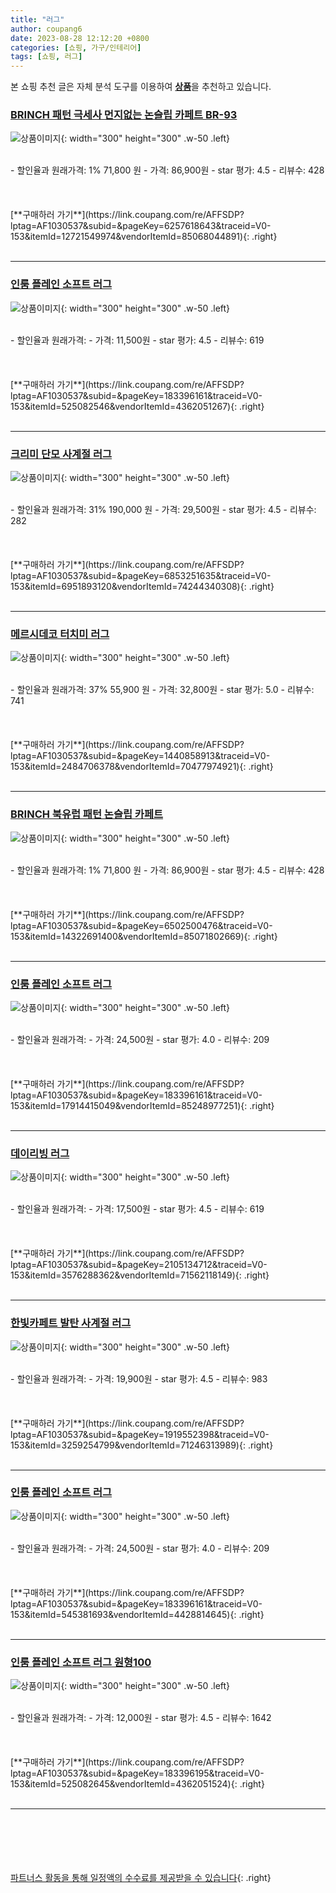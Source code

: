 ```yaml
---
title: "러그"
author: coupang6
date: 2023-08-28 12:12:20 +0800
categories: [쇼핑, 가구/인테리어]
tags: [쇼핑, 러그]
---
```


본 쇼핑 추천 글은 자체 분석 도구를 이용하여 [**상품**](https://link.coupang.com/a/bao1ui)을 추천하고 있습니다.

### [BRINCH 패턴 극세사 먼지없는 논슬립 카페트 BR-93](https://link.coupang.com/re/AFFSDP?lptag=AF1030537&subid=&pageKey=6257618643&traceid=V0-153&itemId=12721549974&vendorItemId=85068044891)

![상품이미지](https://thumbnail7.coupangcdn.com/thumbnails/remote/230x230ex/image/vendor_inventory/0d78/298ceaa9ffc12cf40621a90655d802410c3693561e96326504645e3ed50a.jpg){: width="300" height="300" .w-50 .left}


<br>
- 할인율과 원래가격: 1%  71,800   원
- 가격: 86,900원
- star 평가: 4.5
- 리뷰수: 428
<br>
<br>
<br>
<br>
[**구매하러 가기**](https://link.coupang.com/re/AFFSDP?lptag=AF1030537&subid=&pageKey=6257618643&traceid=V0-153&itemId=12721549974&vendorItemId=85068044891){: .right}
<br>
<br>

---

### [인룸 플레인 소프트 러그](https://link.coupang.com/re/AFFSDP?lptag=AF1030537&subid=&pageKey=183396161&traceid=V0-153&itemId=525082546&vendorItemId=4362051267)

![상품이미지](https://thumbnail6.coupangcdn.com/thumbnails/remote/230x230ex/image/retail/images/1224430723018882-71bc42a8-1286-45a5-ac77-805375aa8e42.jpg){: width="300" height="300" .w-50 .left}


<br>
- 할인율과 원래가격: 
- 가격: 11,500원
- star 평가: 4.5
- 리뷰수: 619
<br>
<br>
<br>
<br>
[**구매하러 가기**](https://link.coupang.com/re/AFFSDP?lptag=AF1030537&subid=&pageKey=183396161&traceid=V0-153&itemId=525082546&vendorItemId=4362051267){: .right}
<br>
<br>

---

### [크리미 단모 사계절 러그](https://link.coupang.com/re/AFFSDP?lptag=AF1030537&subid=&pageKey=6853251635&traceid=V0-153&itemId=6951893120&vendorItemId=74244340308)

![상품이미지](https://thumbnail7.coupangcdn.com/thumbnails/remote/230x230ex/image/retail/images/5216181874519199-4bbaf5ef-1711-40ff-93f3-3b84dae593f2.jpg){: width="300" height="300" .w-50 .left}


<br>
- 할인율과 원래가격: 31%  190,000   원
- 가격: 29,500원
- star 평가: 4.5
- 리뷰수: 282
<br>
<br>
<br>
<br>
[**구매하러 가기**](https://link.coupang.com/re/AFFSDP?lptag=AF1030537&subid=&pageKey=6853251635&traceid=V0-153&itemId=6951893120&vendorItemId=74244340308){: .right}
<br>
<br>

---

### [메르시데코 터치미 러그](https://link.coupang.com/re/AFFSDP?lptag=AF1030537&subid=&pageKey=1440858913&traceid=V0-153&itemId=2484706378&vendorItemId=70477974921)

![상품이미지](https://thumbnail8.coupangcdn.com/thumbnails/remote/230x230ex/image/retail/images/693602641322197-f90202d6-15fc-43b1-a51a-e0601de87b39.jpg){: width="300" height="300" .w-50 .left}


<br>
- 할인율과 원래가격: 37%  55,900   원
- 가격: 32,800원
- star 평가: 5.0
- 리뷰수: 741
<br>
<br>
<br>
<br>
[**구매하러 가기**](https://link.coupang.com/re/AFFSDP?lptag=AF1030537&subid=&pageKey=1440858913&traceid=V0-153&itemId=2484706378&vendorItemId=70477974921){: .right}
<br>
<br>

---

### [BRINCH 북유럽 패턴 논슬립 카페트](https://link.coupang.com/re/AFFSDP?lptag=AF1030537&subid=&pageKey=6502500476&traceid=V0-153&itemId=14322691400&vendorItemId=85071802669)

![상품이미지](https://thumbnail7.coupangcdn.com/thumbnails/remote/230x230ex/image/vendor_inventory/6a3f/ffff54b110919a5f8280e7c261c9031008047146658433c328857e336a06.jpg){: width="300" height="300" .w-50 .left}


<br>
- 할인율과 원래가격: 1%  71,800   원
- 가격: 86,900원
- star 평가: 4.5
- 리뷰수: 428
<br>
<br>
<br>
<br>
[**구매하러 가기**](https://link.coupang.com/re/AFFSDP?lptag=AF1030537&subid=&pageKey=6502500476&traceid=V0-153&itemId=14322691400&vendorItemId=85071802669){: .right}
<br>
<br>

---

### [인룸 플레인 소프트 러그](https://link.coupang.com/re/AFFSDP?lptag=AF1030537&subid=&pageKey=183396161&traceid=V0-153&itemId=17914415049&vendorItemId=85248977251)

![상품이미지](https://thumbnail6.coupangcdn.com/thumbnails/remote/230x230ex/image/rs_quotation_api/7yhw0ahb/b337c193511c4c4e90f24f11cf39c8b3.jpg){: width="300" height="300" .w-50 .left}


<br>
- 할인율과 원래가격: 
- 가격: 24,500원
- star 평가: 4.0
- 리뷰수: 209
<br>
<br>
<br>
<br>
[**구매하러 가기**](https://link.coupang.com/re/AFFSDP?lptag=AF1030537&subid=&pageKey=183396161&traceid=V0-153&itemId=17914415049&vendorItemId=85248977251){: .right}
<br>
<br>

---

### [데이리빙 러그](https://link.coupang.com/re/AFFSDP?lptag=AF1030537&subid=&pageKey=2105134712&traceid=V0-153&itemId=3576288362&vendorItemId=71562118149)

![상품이미지](https://thumbnail8.coupangcdn.com/thumbnails/remote/230x230ex/image/retail/images/5213876828166085-6de225a5-8df4-42e0-b1d9-a549d534b4ed.jpg){: width="300" height="300" .w-50 .left}


<br>
- 할인율과 원래가격: 
- 가격: 17,500원
- star 평가: 4.5
- 리뷰수: 619
<br>
<br>
<br>
<br>
[**구매하러 가기**](https://link.coupang.com/re/AFFSDP?lptag=AF1030537&subid=&pageKey=2105134712&traceid=V0-153&itemId=3576288362&vendorItemId=71562118149){: .right}
<br>
<br>

---

### [한빛카페트 발탄 사계절 러그](https://link.coupang.com/re/AFFSDP?lptag=AF1030537&subid=&pageKey=1919552398&traceid=V0-153&itemId=3259254799&vendorItemId=71246313989)

![상품이미지](https://thumbnail7.coupangcdn.com/thumbnails/remote/230x230ex/image/retail/images/2020/08/04/17/4/055f21ba-cad1-4a82-b2b6-29d389ad58dd.jpg){: width="300" height="300" .w-50 .left}


<br>
- 할인율과 원래가격: 
- 가격: 19,900원
- star 평가: 4.5
- 리뷰수: 983
<br>
<br>
<br>
<br>
[**구매하러 가기**](https://link.coupang.com/re/AFFSDP?lptag=AF1030537&subid=&pageKey=1919552398&traceid=V0-153&itemId=3259254799&vendorItemId=71246313989){: .right}
<br>
<br>

---

### [인룸 플레인 소프트 러그](https://link.coupang.com/re/AFFSDP?lptag=AF1030537&subid=&pageKey=183396161&traceid=V0-153&itemId=545381693&vendorItemId=4428814645)

![상품이미지](https://thumbnail6.coupangcdn.com/thumbnails/remote/230x230ex/image/retail/images/1224430723018882-71bc42a8-1286-45a5-ac77-805375aa8e42.jpg){: width="300" height="300" .w-50 .left}


<br>
- 할인율과 원래가격: 
- 가격: 24,500원
- star 평가: 4.0
- 리뷰수: 209
<br>
<br>
<br>
<br>
[**구매하러 가기**](https://link.coupang.com/re/AFFSDP?lptag=AF1030537&subid=&pageKey=183396161&traceid=V0-153&itemId=545381693&vendorItemId=4428814645){: .right}
<br>
<br>

---

### [인룸 플레인 소프트 러그 원형100](https://link.coupang.com/re/AFFSDP?lptag=AF1030537&subid=&pageKey=183396195&traceid=V0-153&itemId=525082645&vendorItemId=4362051524)

![상품이미지](https://thumbnail7.coupangcdn.com/thumbnails/remote/230x230ex/image/retail/images/3820174397096548-a8a78371-1cc8-464f-a286-d0920a5d360c.jpg){: width="300" height="300" .w-50 .left}


<br>
- 할인율과 원래가격: 
- 가격: 12,000원
- star 평가: 4.5
- 리뷰수: 1642
<br>
<br>
<br>
<br>
[**구매하러 가기**](https://link.coupang.com/re/AFFSDP?lptag=AF1030537&subid=&pageKey=183396195&traceid=V0-153&itemId=525082645&vendorItemId=4362051524){: .right}
<br>
<br>

---
<br><br><br><br><br> [파트너스 활동을 통해 일정액의 수수료를 제공받을 수 있습니다](https://link.coupang.com/a/bao1ui){: .right}